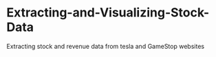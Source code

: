 # Extracting-and-Visualizing-Stock-Data
Extracting stock and revenue data from tesla and GameStop websites

